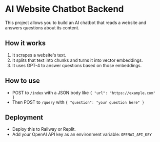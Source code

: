 # AI Website Chatbot Backend

This project allows you to build an AI chatbot that reads a website and answers questions about its content.

## How it works
1. It scrapes a website's text.
2. It splits that text into chunks and turns it into vector embeddings.
3. It uses GPT-4 to answer questions based on those embeddings.

## How to use
- POST to `/index` with a JSON body like `{ "url": "https://example.com" }`
- Then POST to `/query` with `{ "question": "your question here" }`

## Deployment
- Deploy this to Railway or Replit.
- Add your OpenAI API key as an environment variable: `OPENAI_API_KEY`
